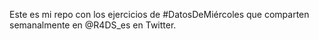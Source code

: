Este es mi repo con los ejercicios de #DatosDeMiércoles que comparten semanalmente en @R4DS_es en Twitter.
